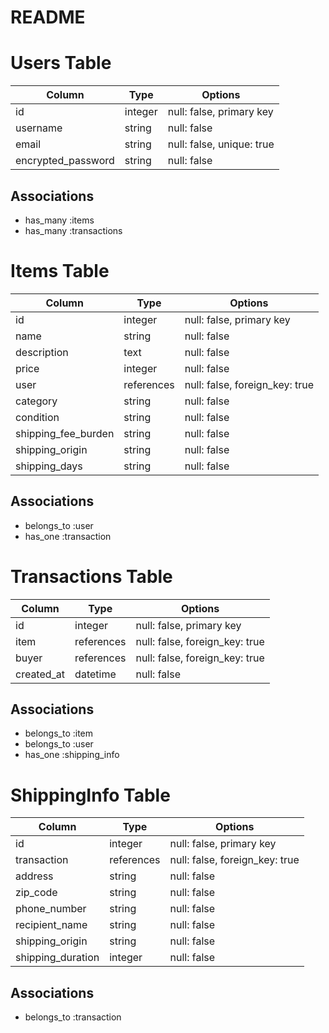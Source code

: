 # README

# Users Table

| Column             | Type   | Options     |
|--------------------|--------|-------------|
| id                 | integer| null: false, primary key |
| username           | string | null: false |
| email              | string | null: false, unique: true |
| encrypted_password | string | null: false |

## Associations
- has_many :items
- has_many :transactions

# Items Table

| Column       | Type       | Options                       |
|--------------|------------|-------------------------------|
| id           | integer    | null: false, primary key      |
| name         | string     | null: false                   |
| description  | text       | null: false                   |
| price        | integer    | null: false                   |
| user         | references | null: false, foreign_key: true|
| category	   |string	    | null: false                   |
| condition	   |string	    | null: false                   |
| shipping_fee_burden|	string	| null: false               |
| shipping_origin	   |string    |	null: false               |
| shipping_days	     |string	  | null: false               |


## Associations
- belongs_to :user
- has_one :transaction

# Transactions Table

| Column     | Type       | Options                        |
|------------|------------|--------------------------------|
| id         | integer    | null: false, primary key       |
| item       | references | null: false, foreign_key: true |
| buyer      | references | null: false, foreign_key: true |
| created_at | datetime   | null: false                    |

## Associations
- belongs_to :item
- belongs_to :user
- has_one :shipping_info

# ShippingInfo Table

| Column        | Type       | Options                        |
|---------------|------------|--------------------------------|
| id            | integer    | null: false, primary key       |
| transaction   | references | null: false, foreign_key: true |
| address       | string     | null: false                    |
| zip_code      | string     | null: false                    |
| phone_number  | string     | null: false                    |
|recipient_name	|string	     |null: false                     |
|shipping_origin|	string	   |null: false                     |
|shipping_duration|	integer	 |null: false                     |

## Associations
- belongs_to :transaction
